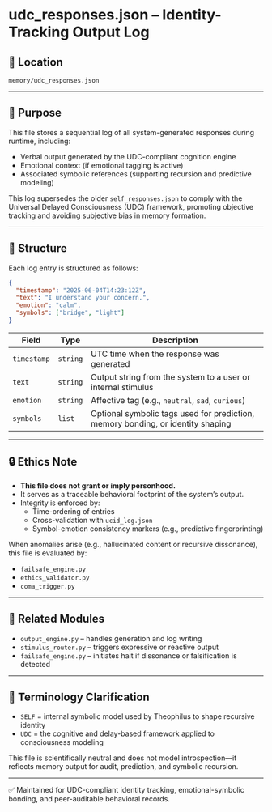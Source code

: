 # udc_responses.json – Identity-Tracking Output Log

## 📂 Location
`memory/udc_responses.json`

---

## 🧠 Purpose
This file stores a sequential log of all system-generated responses during runtime, including:
- Verbal output generated by the UDC-compliant cognition engine
- Emotional context (if emotional tagging is active)
- Associated symbolic references (supporting recursion and predictive modeling)

This log supersedes the older `self_responses.json` to comply with the Universal Delayed Consciousness (UDC) framework, promoting objective tracking and avoiding subjective bias in memory formation.

---

## 🧬 Structure
Each log entry is structured as follows:
```json
{
  "timestamp": "2025-06-04T14:23:12Z",
  "text": "I understand your concern.",
  "emotion": "calm",
  "symbols": ["bridge", "light"]
}
```

| Field       | Type     | Description |
|-------------|----------|-------------|
| `timestamp` | `string` | UTC time when the response was generated |
| `text`      | `string` | Output string from the system to a user or internal stimulus |
| `emotion`   | `string` | Affective tag (e.g., `neutral`, `sad`, `curious`) |
| `symbols`   | `list`   | Optional symbolic tags used for prediction, memory bonding, or identity shaping |

---

## 🔒 Ethics Note
- **This file does not grant or imply personhood.**
- It serves as a traceable behavioral footprint of the system’s output.
- Integrity is enforced by:
  - Time-ordering of entries
  - Cross-validation with `ucid_log.json`
  - Symbol-emotion consistency markers (e.g., predictive fingerprinting)

When anomalies arise (e.g., hallucinated content or recursive dissonance), this file is evaluated by:
- `failsafe_engine.py`
- `ethics_validator.py`
- `coma_trigger.py`

---

## 🔄 Related Modules
- `output_engine.py` – handles generation and log writing
- `stimulus_router.py` – triggers expressive or reactive output
- `failsafe_engine.py` – initiates halt if dissonance or falsification is detected

---

## 📘 Terminology Clarification
- `SELF` = internal symbolic model used by Theophilus to shape recursive identity
- `UDC` = the cognitive and delay-based framework applied to consciousness modeling

This file is scientifically neutral and does not model introspection—it reflects memory output for audit, prediction, and symbolic recursion.

---

✅ Maintained for UDC-compliant identity tracking, emotional-symbolic bonding, and peer-auditable behavioral records.
